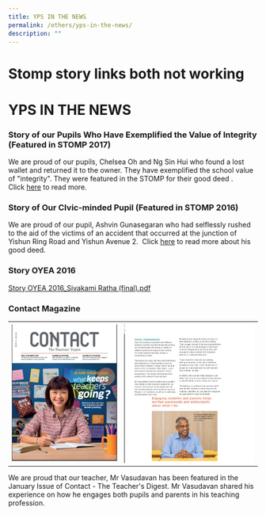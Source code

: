 ```yaml
---
title: YPS IN THE NEWS
permalink: /others/yps-in-the-news/
description: ""
---
```

# Stomp story links both not working
#  YPS IN THE NEWS

### Story of our Pupils Who Have Exemplified the Value of Integrity (Featured in STOMP 2017)

We are proud of our pupils, Chelsea Oh and Ng Sin Hui who found a lost wallet and returned it to the owner. They have exemplified the school value of "integrity". They were featured in the STOMP for their good deed . Click [here](http://www.stomp.com.sg/singapore-seen/get-inspired/yishun-primary-school-students-who-returned-1500-our-parents-are-proud) to read more. 

### Story of Our CIvic-minded Pupil (Featured in STOMP 2016)

We are proud of our pupil, Ashvin Gunasegaran who had selflessly rushed to the aid of the victims of an accident that occurred at the junction of Yishun Ring Road and Yishun Avenue 2.  Click [here](http://www.stomp.com.sg/singapore-seen/stomp-gets-things-done/pregnant-woman-injured-yishun-accident-cries-while-thanking-12) to read more about his good deed.

### Story OYEA 2016

[Story OYEA 2016\_Sivakami Ratha (final).pdf](files/YPS%20News/Story%20OYEA%202016_Sivakami%20Ratha%20(final).pdf)

### Contact Magazine

|   |   |
|:----:|:-----:|
|  ![](/images/YPS%20IN%20THE%20NEWS/contact1.jpg) | ![](/images/YPS%20IN%20THE%20NEWS/contact2.jpg)  |

We are proud that our teacher, Mr Vasudavan has been featured in the January Issue of Contact - The Teacher's Digest. Mr Vasudavan shared his experience on how he engages both pupils and parents in his teaching profession.